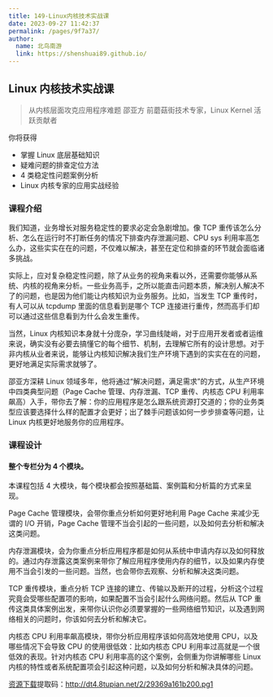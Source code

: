 ```yaml
---
title: 149-Linux内核技术实战课
date: 2023-09-27 11:42:37
permalink: /pages/9f7a37/
author: 
  name: 北鸟南游
  link: https://shenshuai89.github.io/
---
```

## Linux 内核技术实战课
> 从内核层面攻克应用程序难题
> 邵亚方  前蘑菇街技术专家，Linux Kernel 活跃贡献者

你将获得
- 掌握 Linux 底层基础知识
- 疑难问题的排查定位方法
- 4 类稳定性问题案例分析
- Linux 内核专家的应用实战经验

### 课程介绍

我们知道，业务增长对服务稳定性的要求必定会急剧增加。像 TCP 重传该怎么分析、怎么在运⾏时不打断任务的情况下排查内存泄漏问题、CPU sys 利⽤率⾼怎么办，这些实实在在的问题，不仅难以解决，甚至在定位和排查的环节就会面临诸多挑战。

实际上，应对复杂稳定性问题，除了从业务的视角来看以外，还需要你能够从系统、内核的视⻆来分析。一些业务高手，之所以能直击问题本质，解决别人解决不了的问题，也是因为他们能让内核知识为业务服务。比如，当发生 TCP 重传时，有人可以从 tcpdump 里面的信息看到是哪个 TCP 连接进行重传，然而高手们却可以通过这些信息看到为什么会发生重传。

当然，Linux 内核知识本身就十分庞杂，学习曲线陡峭，对于应用开发者或者运维来说，确实没有必要去搞懂它的每个细节、机制，去理解它所有的设计思想。对于非内核从业者来说，能够让内核知识解决我们生产环境下遇到的实实在在的问题，更好地满足实际需求就够了。

邵亚方深耕 Linux 领域多年，他将通过“解决问题，满足需求”的方式，从生产环境中四类典型问题（Page Cache 管理、内存泄漏、TCP 重传、内核态 CPU 利用率飙高）入手，带你去了解：你的应用程序是怎么跟系统资源打交道的；你的业务类型应该要选择什么样的配置才会更好；出了棘手问题该如何一步步排查等问题，让 Linux 内核更好地服务你的应用程序。

### 课程设计
#### 整个专栏分为 4 个模块。

本课程包括 4 大模块，每个模块都会按照基础篇、案例篇和分析篇的方式来呈现。

Page Cache 管理模块，会带你重点分析如何更好地利用 Page Cache 来减少无谓的 I/O 开销，Page Cache 管理不当会引起的一些问题，以及如何去分析和解决这类问题。

内存泄漏模块，会为你重点分析应用程序都是如何从系统中申请内存以及如何释放的。通过内存泄露这类案例来带你了解应用程序使用内存的细节，以及如果内存使用不当会引发的一些问题。当然，也会带你去观察、分析和解决这类问题。

TCP 重传模块，重点分析 TCP 连接的建立、传输以及断开的过程，分析这个过程究竟会受哪些配置项的影响，如果配置不当会引起什么网络问题。然后从 TCP 重传这类具体案例出发，来带你认识你必须要掌握的一些网络细节知识，以及遇到网络相关的问题时，你该如何去分析和解决它。

内核态 CPU 利用率飙高模块，带你分析应用程序该如何高效地使用 CPU，以及哪些情况下会导致 CPU 的使用很低效：比如内核态 CPU 利用率过高就是一个很低效的表现。针对内核态 CPU 利用率高的这个案例，会侧重为你讲解哪些 Linux 内核的特性或者系统配置项会引起这种问题，以及如何分析和解决具体的问题。

[资源下载](https://pan.baidu.com/s/1xTpCvGBe_yJbBrLVe-oD2w)提取码：http://dt4.8tupian.net/2/29369a161b200.pg1	